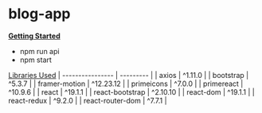 # blog-app

<b><u>Getting Started</u></b>
- npm run api
- npm start


<u>Libraries Used</u>
| ---------------- | --------- |
| axios            | ^1.11.0   |
| bootstrap        | ^5.3.7    |
| framer-motion    | ^12.23.12 |
| primeicons       | ^7.0.0    |
| primereact       | ^10.9.6   |
| react            | ^19.1.1   |
| react-bootstrap  | ^2.10.10  |
| react-dom        | ^19.1.1   |
| react-redux      | ^9.2.0    |
| react-router-dom | ^7.7.1    |
